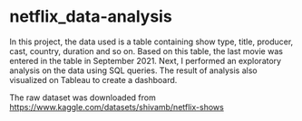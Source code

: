 # netflix_data-analysis

In this project, the data used is a table containing show type, title, producer, cast, country, duration and so on. Based on this table, the last movie was entered in the table in September 2021. Next, I performed an exploratory analysis on the data using SQL queries. The result of analysis also visualized on Tableau to create a dashboard.

The raw dataset was downloaded from https://www.kaggle.com/datasets/shivamb/netflix-shows
